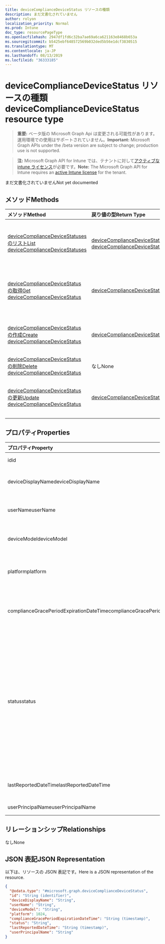 ```yaml
---
title: deviceComplianceDeviceStatus リソースの種類
description: まだ文書化されていません
author: rolyon
localization_priority: Normal
ms.prod: Intune
doc_type: resourcePageType
ms.openlocfilehash: 2947df1fd6c32ba7ae69a6ca621163e8468b653a
ms.sourcegitcommit: b5425ebf648572569b032ded5b56e1dcf3830515
ms.translationtype: MT
ms.contentlocale: ja-JP
ms.lasthandoff: 08/13/2019
ms.locfileid: "36333185"
---
```

# <a name="devicecompliancedevicestatus-resource-type"></a><span data-ttu-id="c9319-103">deviceComplianceDeviceStatus リソースの種類</span><span class="sxs-lookup"><span data-stu-id="c9319-103">deviceComplianceDeviceStatus resource type</span></span>

> <span data-ttu-id="c9319-104">**重要:** ベータ版の Microsoft Graph Api は変更される可能性があります。運用環境での使用はサポートされていません。</span><span class="sxs-lookup"><span data-stu-id="c9319-104">**Important:** Microsoft Graph APIs under the /beta version are subject to change; production use is not supported.</span></span>

> <span data-ttu-id="c9319-105">**注:** Microsoft Graph API for Intune では、テナントに対して[アクティブな intune ライセンス](https://go.microsoft.com/fwlink/?linkid=839381)が必要です。</span><span class="sxs-lookup"><span data-stu-id="c9319-105">**Note:** The Microsoft Graph API for Intune requires an [active Intune license](https://go.microsoft.com/fwlink/?linkid=839381) for the tenant.</span></span>

<span data-ttu-id="c9319-106">まだ文書化されていません</span><span class="sxs-lookup"><span data-stu-id="c9319-106">Not yet documented</span></span>

## <a name="methods"></a><span data-ttu-id="c9319-107">メソッド</span><span class="sxs-lookup"><span data-stu-id="c9319-107">Methods</span></span>
|<span data-ttu-id="c9319-108">メソッド</span><span class="sxs-lookup"><span data-stu-id="c9319-108">Method</span></span>|<span data-ttu-id="c9319-109">戻り値の型</span><span class="sxs-lookup"><span data-stu-id="c9319-109">Return Type</span></span>|<span data-ttu-id="c9319-110">説明</span><span class="sxs-lookup"><span data-stu-id="c9319-110">Description</span></span>|
|:---|:---|:---|
|[<span data-ttu-id="c9319-111">deviceComplianceDeviceStatuses のリスト</span><span class="sxs-lookup"><span data-stu-id="c9319-111">List deviceComplianceDeviceStatuses</span></span>](../api/intune-deviceconfig-devicecompliancedevicestatus-list.md)|<span data-ttu-id="c9319-112">[deviceComplianceDeviceStatus](../resources/intune-deviceconfig-devicecompliancedevicestatus.md) コレクション</span><span class="sxs-lookup"><span data-stu-id="c9319-112">[deviceComplianceDeviceStatus](../resources/intune-deviceconfig-devicecompliancedevicestatus.md) collection</span></span>|<span data-ttu-id="c9319-113">[deviceComplianceDeviceStatus](../resources/intune-deviceconfig-devicecompliancedevicestatus.md) オブジェクトのプロパティとリレーションシップをリストします。</span><span class="sxs-lookup"><span data-stu-id="c9319-113">List properties and relationships of the [deviceComplianceDeviceStatus](../resources/intune-deviceconfig-devicecompliancedevicestatus.md) objects.</span></span>|
|[<span data-ttu-id="c9319-114">deviceComplianceDeviceStatus の取得</span><span class="sxs-lookup"><span data-stu-id="c9319-114">Get deviceComplianceDeviceStatus</span></span>](../api/intune-deviceconfig-devicecompliancedevicestatus-get.md)|[<span data-ttu-id="c9319-115">deviceComplianceDeviceStatus</span><span class="sxs-lookup"><span data-stu-id="c9319-115">deviceComplianceDeviceStatus</span></span>](../resources/intune-deviceconfig-devicecompliancedevicestatus.md)|<span data-ttu-id="c9319-116">[deviceComplianceDeviceStatus](../resources/intune-deviceconfig-devicecompliancedevicestatus.md) オブジェクトのプロパティとリレーションシップを読み取ります。</span><span class="sxs-lookup"><span data-stu-id="c9319-116">Read properties and relationships of the [deviceComplianceDeviceStatus](../resources/intune-deviceconfig-devicecompliancedevicestatus.md) object.</span></span>|
|[<span data-ttu-id="c9319-117">deviceComplianceDeviceStatus の作成</span><span class="sxs-lookup"><span data-stu-id="c9319-117">Create deviceComplianceDeviceStatus</span></span>](../api/intune-deviceconfig-devicecompliancedevicestatus-create.md)|[<span data-ttu-id="c9319-118">deviceComplianceDeviceStatus</span><span class="sxs-lookup"><span data-stu-id="c9319-118">deviceComplianceDeviceStatus</span></span>](../resources/intune-deviceconfig-devicecompliancedevicestatus.md)|<span data-ttu-id="c9319-119">新しい [deviceComplianceDeviceStatus](../resources/intune-deviceconfig-devicecompliancedevicestatus.md) オブジェクトを作成します。</span><span class="sxs-lookup"><span data-stu-id="c9319-119">Create a new [deviceComplianceDeviceStatus](../resources/intune-deviceconfig-devicecompliancedevicestatus.md) object.</span></span>|
|[<span data-ttu-id="c9319-120">deviceComplianceDeviceStatus の削除</span><span class="sxs-lookup"><span data-stu-id="c9319-120">Delete deviceComplianceDeviceStatus</span></span>](../api/intune-deviceconfig-devicecompliancedevicestatus-delete.md)|<span data-ttu-id="c9319-121">なし</span><span class="sxs-lookup"><span data-stu-id="c9319-121">None</span></span>|<span data-ttu-id="c9319-122">[deviceComplianceDeviceStatus](../resources/intune-deviceconfig-devicecompliancedevicestatus.md) を削除します。</span><span class="sxs-lookup"><span data-stu-id="c9319-122">Deletes a [deviceComplianceDeviceStatus](../resources/intune-deviceconfig-devicecompliancedevicestatus.md).</span></span>|
|[<span data-ttu-id="c9319-123">deviceComplianceDeviceStatus の更新</span><span class="sxs-lookup"><span data-stu-id="c9319-123">Update deviceComplianceDeviceStatus</span></span>](../api/intune-deviceconfig-devicecompliancedevicestatus-update.md)|[<span data-ttu-id="c9319-124">deviceComplianceDeviceStatus</span><span class="sxs-lookup"><span data-stu-id="c9319-124">deviceComplianceDeviceStatus</span></span>](../resources/intune-deviceconfig-devicecompliancedevicestatus.md)|<span data-ttu-id="c9319-125">[deviceComplianceDeviceStatus](../resources/intune-deviceconfig-devicecompliancedevicestatus.md) オブジェクトのプロパティを更新します。</span><span class="sxs-lookup"><span data-stu-id="c9319-125">Update the properties of a [deviceComplianceDeviceStatus](../resources/intune-deviceconfig-devicecompliancedevicestatus.md) object.</span></span>|

## <a name="properties"></a><span data-ttu-id="c9319-126">プロパティ</span><span class="sxs-lookup"><span data-stu-id="c9319-126">Properties</span></span>
|<span data-ttu-id="c9319-127">プロパティ</span><span class="sxs-lookup"><span data-stu-id="c9319-127">Property</span></span>|<span data-ttu-id="c9319-128">型</span><span class="sxs-lookup"><span data-stu-id="c9319-128">Type</span></span>|<span data-ttu-id="c9319-129">説明</span><span class="sxs-lookup"><span data-stu-id="c9319-129">Description</span></span>|
|:---|:---|:---|
|<span data-ttu-id="c9319-130">id</span><span class="sxs-lookup"><span data-stu-id="c9319-130">id</span></span>|<span data-ttu-id="c9319-131">文字列</span><span class="sxs-lookup"><span data-stu-id="c9319-131">String</span></span>|<span data-ttu-id="c9319-132">エンティティのキー。</span><span class="sxs-lookup"><span data-stu-id="c9319-132">Key of the entity.</span></span>|
|<span data-ttu-id="c9319-133">deviceDisplayName</span><span class="sxs-lookup"><span data-stu-id="c9319-133">deviceDisplayName</span></span>|<span data-ttu-id="c9319-134">String</span><span class="sxs-lookup"><span data-stu-id="c9319-134">String</span></span>|<span data-ttu-id="c9319-135">DevicePolicyStatus のデバイス名。</span><span class="sxs-lookup"><span data-stu-id="c9319-135">Device name of the DevicePolicyStatus.</span></span>|
|<span data-ttu-id="c9319-136">userName</span><span class="sxs-lookup"><span data-stu-id="c9319-136">userName</span></span>|<span data-ttu-id="c9319-137">文字列型 (String)</span><span class="sxs-lookup"><span data-stu-id="c9319-137">String</span></span>|<span data-ttu-id="c9319-138">レポートされているユーザー名</span><span class="sxs-lookup"><span data-stu-id="c9319-138">The User Name that is being reported</span></span>|
|<span data-ttu-id="c9319-139">deviceModel</span><span class="sxs-lookup"><span data-stu-id="c9319-139">deviceModel</span></span>|<span data-ttu-id="c9319-140">String</span><span class="sxs-lookup"><span data-stu-id="c9319-140">String</span></span>|<span data-ttu-id="c9319-141">レポートされているデバイス モデル</span><span class="sxs-lookup"><span data-stu-id="c9319-141">The device model that is being reported</span></span>|
|<span data-ttu-id="c9319-142">platform</span><span class="sxs-lookup"><span data-stu-id="c9319-142">platform</span></span>|<span data-ttu-id="c9319-143">Int32</span><span class="sxs-lookup"><span data-stu-id="c9319-143">Int32</span></span>|<span data-ttu-id="c9319-144">レポートされているデバイスのプラットフォーム</span><span class="sxs-lookup"><span data-stu-id="c9319-144">Platform of the device that is being reported</span></span>|
|<span data-ttu-id="c9319-145">complianceGracePeriodExpirationDateTime</span><span class="sxs-lookup"><span data-stu-id="c9319-145">complianceGracePeriodExpirationDateTime</span></span>|<span data-ttu-id="c9319-146">DateTimeOffset</span><span class="sxs-lookup"><span data-stu-id="c9319-146">DateTimeOffset</span></span>|<span data-ttu-id="c9319-147">デバイス コンプライアンスの猶予期間が過ぎる DateTime</span><span class="sxs-lookup"><span data-stu-id="c9319-147">The DateTime when device compliance grace period expires</span></span>|
|<span data-ttu-id="c9319-148">status</span><span class="sxs-lookup"><span data-stu-id="c9319-148">status</span></span>|[<span data-ttu-id="c9319-149">complianceStatus</span><span class="sxs-lookup"><span data-stu-id="c9319-149">complianceStatus</span></span>](../resources/intune-shared-compliancestatus.md)|<span data-ttu-id="c9319-150">ポリシー レポートのコンプライアンスの状態。</span><span class="sxs-lookup"><span data-stu-id="c9319-150">Compliance status of the policy report.</span></span> <span data-ttu-id="c9319-151">可能な値は、`unknown`、`notApplicable`、`compliant`、`remediated`、`nonCompliant`、`error`、`conflict`、`notAssigned` です。</span><span class="sxs-lookup"><span data-stu-id="c9319-151">Possible values are: `unknown`, `notApplicable`, `compliant`, `remediated`, `nonCompliant`, `error`, `conflict`, `notAssigned`.</span></span>|
|<span data-ttu-id="c9319-152">lastReportedDateTime</span><span class="sxs-lookup"><span data-stu-id="c9319-152">lastReportedDateTime</span></span>|<span data-ttu-id="c9319-153">DateTimeOffset</span><span class="sxs-lookup"><span data-stu-id="c9319-153">DateTimeOffset</span></span>|<span data-ttu-id="c9319-154">ポリシー レポートの最終変更日時。</span><span class="sxs-lookup"><span data-stu-id="c9319-154">Last modified date time of the policy report.</span></span>|
|<span data-ttu-id="c9319-155">userPrincipalName</span><span class="sxs-lookup"><span data-stu-id="c9319-155">userPrincipalName</span></span>|<span data-ttu-id="c9319-156">String</span><span class="sxs-lookup"><span data-stu-id="c9319-156">String</span></span>|<span data-ttu-id="c9319-157">UserPrincipalName。</span><span class="sxs-lookup"><span data-stu-id="c9319-157">UserPrincipalName.</span></span>|

## <a name="relationships"></a><span data-ttu-id="c9319-158">リレーションシップ</span><span class="sxs-lookup"><span data-stu-id="c9319-158">Relationships</span></span>
<span data-ttu-id="c9319-159">なし</span><span class="sxs-lookup"><span data-stu-id="c9319-159">None</span></span>

## <a name="json-representation"></a><span data-ttu-id="c9319-160">JSON 表記</span><span class="sxs-lookup"><span data-stu-id="c9319-160">JSON Representation</span></span>
<span data-ttu-id="c9319-161">以下は、リソースの JSON 表記です。</span><span class="sxs-lookup"><span data-stu-id="c9319-161">Here is a JSON representation of the resource.</span></span>
<!-- {
  "blockType": "resource",
  "keyProperty": "id",
  "@odata.type": "microsoft.graph.deviceComplianceDeviceStatus"
}
-->
``` json
{
  "@odata.type": "#microsoft.graph.deviceComplianceDeviceStatus",
  "id": "String (identifier)",
  "deviceDisplayName": "String",
  "userName": "String",
  "deviceModel": "String",
  "platform": 1024,
  "complianceGracePeriodExpirationDateTime": "String (timestamp)",
  "status": "String",
  "lastReportedDateTime": "String (timestamp)",
  "userPrincipalName": "String"
}
```



